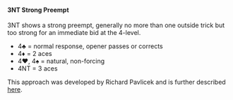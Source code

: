 #### 3NT Strong Preempt
3NT shows a strong preempt, generally no more than one outside trick but 
too strong for an immediate bid at the 4-level.
   * 4♣ = normal response, opener passes or corrects
   * 4♦ = 2 aces
   * 4♥, 4♠ = natural, non-forcing
   * 4NT = 3 aces

This approach was developed by Richard Pavlicek and is further described [here](http://rpbridge.net/7g74.htm).
